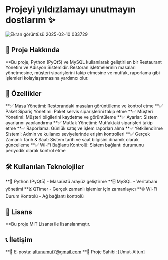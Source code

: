 # Projeyi yıldızlamayı unutmayın dostlarım ✨

![Ekran görüntüsü 2025-02-10 033729](https://github.com/user-attachments/assets/c438754b-d471-46b8-8eb2-d3bdc08b20a1)

## 📌 Proje Hakkında

**Bu proje, Python (PyQt5) ve MySQL kullanılarak geliştirilen bir Restaurant Yönetim ve Adisyon Sistemidir. Restoran işletmelerinin masaları yönetmesine, müşteri siparişlerini takip etmesine ve mutfak, raporlama gibi işlemleri kolaylaştırmasına yardımcı olur.

## 🚀 Özellikler

**✅ Masa Yönetimi: Restorandaki masaları görüntüleme ve kontrol etme
**✅ Paket Sipariş Yönetimi: Paket servis siparişlerini takip etme
**✅ Müşteri Yönetimi: Müşteri bilgilerini kaydetme ve görüntüleme
**✅ Ayarlar: Sistem ayarlarını yapılandırma
**✅ Mutfak Yönetimi: Mutfaktaki siparişleri takip etme
**✅ Raporlama: Günlük satış ve işlem raporları alma
**✅ Yetkilendirme Sistemi: Admin ve kullanıcı seviyelerinde erişim kontrolleri
**✅ Gerçek Zamanlı Tarih & Saat: Sistem tarih ve saat bilgisini dinamik olarak güncelleme
**✅ Wi-Fi Bağlantı Kontrolü: Sistem bağlantı durumunu periyodik olarak kontrol etme

## 🛠️ Kullanılan Teknolojiler

**🐍 Python (PyQt5) - Masaüstü arayüz geliştirme
**🗄️ MySQL - Veritabanı yönetimi
**⏳ QTimer - Gerçek zamanlı işlemler için zamanlayıcı
**🌐 Wi-Fi Durum Kontrolü - Ağ bağlantı kontrolü

## 📜 Lisans

**Bu proje MIT Lisansı ile lisanslanmıştır.

## 📞 İletişim

**📧 E-posta: altunumut7@gmail.com
**🎯 Proje Sahibi: [Umut-Altun]


